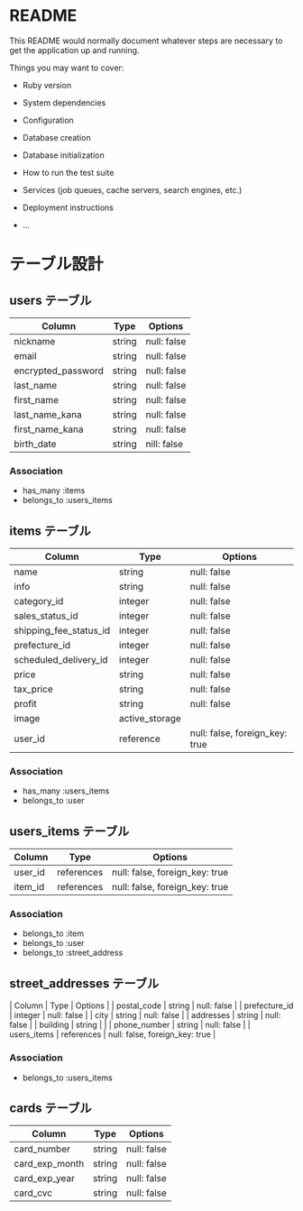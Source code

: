 # README

This README would normally document whatever steps are necessary to get the
application up and running.

Things you may want to cover:

* Ruby version

* System dependencies

* Configuration

* Database creation

* Database initialization

* How to run the test suite

* Services (job queues, cache servers, search engines, etc.)

* Deployment instructions

* ...
# テーブル設計

## users テーブル

| Column                     | Type   | Options     |
| -------------------------- | ------ | ----------- |
| nickname                   | string | null: false |
| email                      | string | null: false |
| encrypted_password         | string | null: false |
| last_name                  | string | null: false |
| first_name                 | string | null: false |
| last_name_kana             | string | null: false |
| first_name_kana            | string | null: false |
| birth_date                 | string | nill: false |

### Association

- has_many :items
- belongs_to :users_items

## items テーブル

| Column                 | Type      | Options                        |
| ---------------------- | --------- | ------------------------------ |
| name                   | string    | null: false                    |
| info                   | string    | null: false                    |
| category_id            | integer   | null: false                    |
| sales_status_id        | integer   | null: false                    |
| shipping_fee_status_id | integer   | null: false                    |
| prefecture_id          | integer   | null: false                    |
| scheduled_delivery_id  | integer   | null: false                    |
| price                  | string    | null: false                    |
| tax_price              | string    | null: false                    |
| profit                 | string    | null: false                    |
| image                  | active_storage                             |
| user_id                | reference | null: false, foreign_key: true |

### Association

- has_many :users_items
- belongs_to :user

## users_items テーブル

| Column    | Type       | Options                        |
| --------- | ---------- | ------------------------------ |
| user_id   | references | null: false, foreign_key: true |
| item_id   | references | null: false, foreign_key: true |

### Association

- belongs_to :item
- belongs_to :user
- belongs_to :street_address

## street_addresses テーブル

| Column        | Type       | Options                         |
| postal_code   | string     | null: false                     |
| prefecture_id | integer    | null: false                     |
| city          | string     | null: false                     |
| addresses     | string     | null: false                     |
| building      | string     |                                 |
| phone_number  | string     | null: false                     |
| users_items   | references | null: false, foreign_key: true  |

### Association

- belongs_to :users_items


## cards テーブル

| Column              | Type      | Options                        |
| ------------------- | --------- | ------------------------------ |
| card_number         | string    | null: false                    |
| card_exp_month      | string    | null: false                    |
| card_exp_year       | string    | null: false                    |
| card_cvc            | string    | null: false                    |